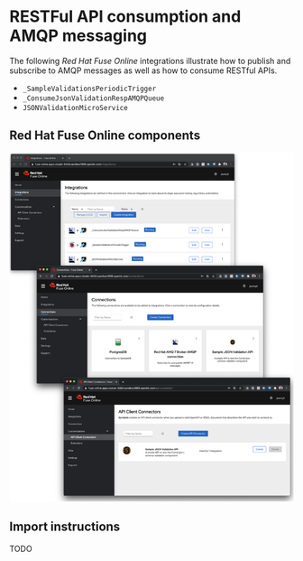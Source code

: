 # RESTFul API consumption and AMQP messaging

The following _Red Hat Fuse Online_ integrations illustrate how to publish and subscribe to AMQP messages as well as how to consume RESTful APIs.

- `_SampleValidationsPeriodicTrigger`
- `_ConsumeJsonValidationRespAMQPQueue`
- `JSONValidationMicroService`

## Red Hat Fuse Online components

![api-messaging-components.png](../images/api-messaging-components.png)

## Import instructions

TODO
